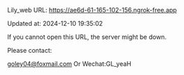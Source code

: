 Lily_web URL: https://ae6d-61-165-102-156.ngrok-free.app

Updated at: 2024-12-10 19:35:02

If you cannot open this URL, the server might be down.

Please contact: 

goley04@foxmail.com Or Wechat:GL_yeaH